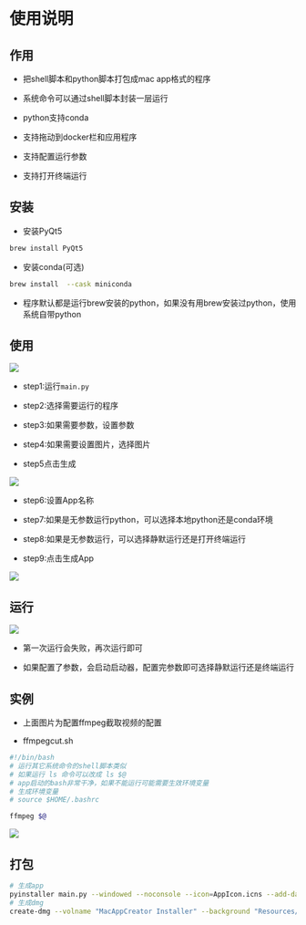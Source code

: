 # 使用说明

## 作用

- 把shell脚本和python脚本打包成mac app格式的程序

- 系统命令可以通过shell脚本封装一层运行

- python支持conda

- 支持拖动到docker栏和应用程序

- 支持配置运行参数

- 支持打开终端运行

## 安装

- 安装PyQt5

```bash
brew install PyQt5
```

- 安装conda(可选)

```bash
brew install  --cask miniconda
```

- 程序默认都是运行brew安装的python，如果没有用brew安装过python，使用系统自带python

## 使用

![](https://github.com/Marspacecraft/MacAppCreater/blob/main/pic/1.png)

- step1:运行`main.py`

- step2:选择需要运行的程序

- step3:如果需要参数，设置参数

- step4:如果需要设置图片，选择图片

- step5点击生成

![](https://github.com/Marspacecraft/MacAppCreater/blob/main/pic/2.png)

- step6:设置App名称

- step7:如果是无参数运行python，可以选择本地python还是conda环境

- step8:如果是无参数运行，可以选择静默运行还是打开终端运行

- step9:点击生成App

![](https://github.com/Marspacecraft/MacAppCreater/blob/main/pic/5.png)

## 运行

![](https://github.com/Marspacecraft/MacAppCreater/blob/main/pic/3.png)

- 第一次运行会失败，再次运行即可

- 如果配置了参数，会启动启动器，配置完参数即可选择静默运行还是终端运行

## 实例

- 上面图片为配置ffmpeg截取视频的配置

- ffmpegcut.sh

```bash
#!/bin/bash
# 运行其它系统命令的shell脚本类似
# 如果运行 ls 命令可以改成 ls $@
# app启动的bash非常干净，如果不能运行可能需要生效环境变量
# 生成环境变量
# source $HOME/.bashrc

ffmpeg $@
```

![](https://github.com/Marspacecraft/MacAppCreater/blob/main/pic/4.png)

## 打包

```bash
# 生成app
pyinstaller main.py --windowed --noconsole --icon=AppIcon.icns --add-data "Resources/Caller:Caller" --name "MacAppCreater"
# 生成dmg
create-dmg --volname "MacAppCreator Installer" --background "Resources/1.png" --window-pos 200 120 --window-size 800 500 --icon-size 100 --text-size 14 --icon "MacAppCreater.app" 200 200 --app-drop-link 600 200 --eula "LICENSE" "dist/MacAppCreaterInstaller.dmg" "dist/MacAppCreater.app"
```
